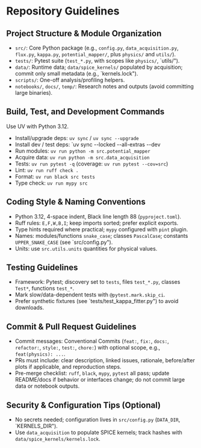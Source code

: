 # Repository Guidelines

## Project Structure & Module Organization

- `src/`: Core Python package (e.g., `config.py`, `data_acquisition.py`, `flux.py`, `kappa.py`, `potential_mapper/`, plus `physics/` and `utils/`).
- `tests/`: Pytest suite (`test_*.py`, with scopes like `physics/`, `utils/").
- `data/`: Runtime data; `data/spice_kernels/` populated by acquisition; commit only small metadata (e.g., `kernels.lock").
- `scripts/`: One-off analysis/profiling helpers.
- `notebooks/`, `docs/`, `temp/`: Research notes and outputs (avoid committing large binaries).

## Build, Test, and Development Commands

Use UV with Python 3.12.

- Install/upgrade deps: `uv sync` / `uv sync --upgrade`
- Install dev / test deps: `uv sync --locked --all-extras --dev
- Run modules: `uv run python -m src.potential_mapper`
- Acquire data: `uv run python -m src.data_acquisition`
- Tests: `uv run pytest -q` (coverage: `uv run pytest --cov=src`)
- Lint: `uv run ruff check .`
- Format: `uv run black src tests`
- Type check: `uv run mypy src`

## Coding Style & Naming Conventions

- Python 3.12, 4-space indent, Black line length 88 (`pyproject.toml`).
- Ruff rules: `E,F,W,B,I`; keep imports sorted; prefer explicit exports.
- Type hints required where practical; `mypy` configured with `pint` plugin.
- Names: modules/functions `snake_case`; classes `PascalCase`; constants `UPPER_SNAKE_CASE` (see `src/config.py").
- Units: use `src.utils.units` quantities for physical values.

## Testing Guidelines

- Framework: Pytest; discovery set to `tests`, files `test_*.py`, classes `Test*`, functions `test_*`.
- Mark slow/data-dependent tests with `@pytest.mark.skip_ci`.
- Prefer synthetic fixtures (see `tests/test_kappa_fitter.py") to avoid downloads.

## Commit & Pull Request Guidelines

- Commit messages: Conventional Commits (`feat:`, `fix:`, `docs:`, `refactor:`, `style:`, `test:`, `chore:`) with optional scope, e.g., `feat(physics): ...`.
- PRs must include: clear description, linked issues, rationale, before/after plots if applicable, and reproduction steps.
- Pre-merge checklist: `ruff`, `black`, `mypy`, `pytest` all pass; update README/docs if behavior or interfaces change; do not commit large data or notebook outputs.

## Security & Configuration Tips (Optional)

- No secrets needed; configuration lives in `src/config.py` (`DATA_DIR`, `KERNELS_DIR").
- Use `data_acquisition` to populate SPICE kernels; track hashes with `data/spice_kernels/kernels.lock`.
